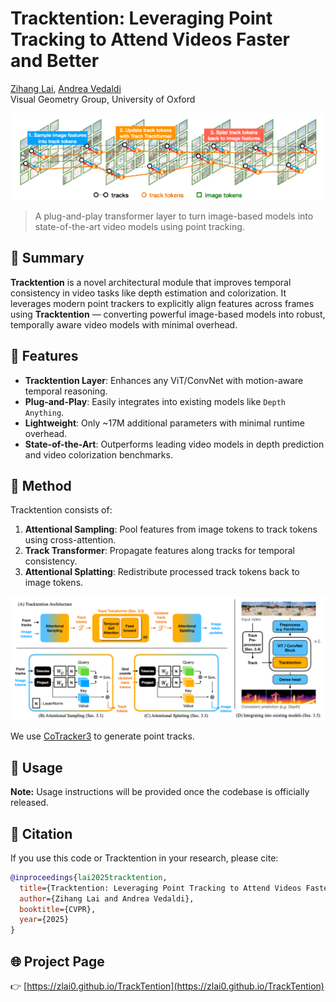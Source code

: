 # Tracktention: Leveraging Point Tracking to Attend Videos Faster and Better

[Zihang Lai](https://scholar.google.com/citations?user=31eXgMYAAAAJ&hl=en), [Andrea Vedaldi](http://www.robots.ox.ac.uk/~vedaldi/)  
Visual Geometry Group, University of Oxford


![Tracktention Overview](assets/tracktention_overview.png)

> A plug-and-play transformer layer to turn image-based models into state-of-the-art video models using point tracking.

## 🧠 Summary

**Tracktention** is a novel architectural module that improves temporal consistency in video tasks like depth estimation and colorization. It leverages modern point trackers to explicitly align features across frames using **Tracktention** — converting powerful image-based models into robust, temporally aware video models with minimal overhead.

## 🔧 Features

- **Tracktention Layer**: Enhances any ViT/ConvNet with motion-aware temporal reasoning.
- **Plug-and-Play**: Easily integrates into existing models like `Depth Anything`.
- **Lightweight**: Only ~17M additional parameters with minimal runtime overhead.
- **State-of-the-Art**: Outperforms leading video models in depth prediction and video colorization benchmarks.

## 🧬 Method

Tracktention consists of:

1. **Attentional Sampling**: Pool features from image tokens to track tokens using cross-attention.
2. **Track Transformer**: Propagate features along tracks for temporal consistency.
3. **Attentional Splatting**: Redistribute processed track tokens back to image tokens.

![Tracktention Architecture](assets/architecture_diagram.png)

We use [CoTracker3](https://github.com/facebookresearch/co-tracker) to generate point tracks.


## 🧪 Usage
**Note:** Usage instructions will be provided once the codebase is officially released.

## 📄 Citation

If you use this code or Tracktention in your research, please cite:

```bibtex
@inproceedings{lai2025tracktention,
  title={Tracktention: Leveraging Point Tracking to Attend Videos Faster and Better},
  author={Zihang Lai and Andrea Vedaldi},
  booktitle={CVPR},
  year={2025}
}
```

## 🌐 Project Page

👉 [https://zlai0.github.io/TrackTention](https://zlai0.github.io/TrackTention)
